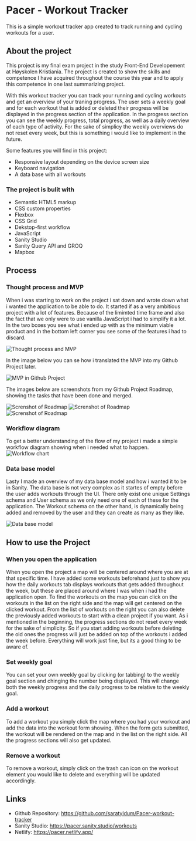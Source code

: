 # Pacer - Workout Tracker
This is a simple workout tracker app created to track running and cycling workouts for a user. 

## About the project
This project is my final exam project in the study Front-End Developement at Høyskolen Kristiania. The project is created to show the 
skills and competence I have acquired throughout the course this year and to apply this competence in one last summarizing project. 

With this workout tracker you can track your running and cycling workouts and get an overview of your traning progress. The user sets a weekly goal
and for each workout that is added or deleted their progress will be displayed in the progress section of the application. In the progress section
you can see the weekly progress, total progress, as well as a daily overview of each type of activity. For the sake of simplicy the weekly 
overviews do not reset every week, but this is something i would like to implement in the future.

Some features you will find in this project:
- Responsive layout depending on the device screen size
- Keyboard navigation
- A data base with all workouts

### The project is bulit with

- Semantic HTML5 markup
- CSS custom properties
- Flexbox
- CSS Grid
- Dekstop-first workflow
- JavaScript
- Sanity Studio
- Sanity Query API and GROQ
- Mapbox

## Process
### Thought process and MVP
When i was starting to work on the project i sat down and wrote down what i wanted the application to be able to do. It started if as a very 
ambitious project with a lot of features. Because of the limimted time frame and also the fact that we only were to use vanilla JavaScript i had to 
simplify it a lot. In the two boxes you see what i ended up with as the minimum viable product and in the bottom left corner you see some of
the features i had to discard. 

![Thought process and MVP](_app/assets/images/Thought%20process%20and%20MVP.png)

In the image below you can se how i translated the MVP into my Github Project later.

![MVP in Github Project](_app/assets/images/MVP.png)

The images below are screenshots from my Github Project Roadmap, showing the tasks that have been done and merged.

![Screnshot of Roadmap](_app/assets/images/roadmap.png)
![Screnshot of Roadmap](_app/assets/images/roadmap_2.png)
![Screnshot of Roadmap](_app/assets/images/roadmap_3.png)

### Workflow diagram
To get a better understanding of the flow of my project i made a simple workflow diagram showing when i needed what to happen. 
![Workflow chart](_app/assets/images/Workflow%20chart.png)

### Data base model
Lasty I made an overview of my data base model and how i wanted it to be in Sanity. The data base is not very complex as it startes of empty before
the user adds workouts through the UI. There only exist one unique Settings schema and User schema as we only need one of each of these for the
application. The Workout schema on the other hand, is dynamically being added and removed by the user and they can create as many as they like.

![Data base model](_app/assets/images/Data%20base%20model.png)

## How to use the Project
### When you open the application
When you open the project a map will be centered around where you are at that specific time. I have added some workouts beforehand just to show you how the daily workouts tab displays workouts that gets added throughout the week, but these are placed around where I was when i had the application open. To find the workouts on the map you can click on the workouts in the list on the right side and the map will get centered on the clicked workout. From the list of workouts on the right you can also delete the previously added workouts to start with a clean project if you want. As i mentioned in the beginning, the progress sections do not reset every week for the sake of simplicity. So if you start adding workouts before deleting the old ones the progress will just be added on top of the workouts i added the week before. Everything will work just fine, but its a good thing to be aware of.

### Set weekly goal
You can set your own weekly goal by clicking (or tabbing) to the weekly goal section and chinging the number being displayed. This will change both the weekly progress and the daily progress to be relative to the weekly goal.

### Add a workout
To add a workout you simply click the map where you had your workout and add the data into the workout form showing. When the form gets submitted, the workout will be rendered on the map and in the list on the right side. All the progress sections will also get updated.

### Remove a workout
To remove a workout, simply click on the trash can icon on the workout element you would like to delete and everything will be updated accordingly.

## Links
- Github Repository: https://github.com/saratyldum/Pacer-workout-tracker
- Sanity Studio: https://pacer.sanity.studio/workouts
- Netlify: https://pacer.netlify.app/
